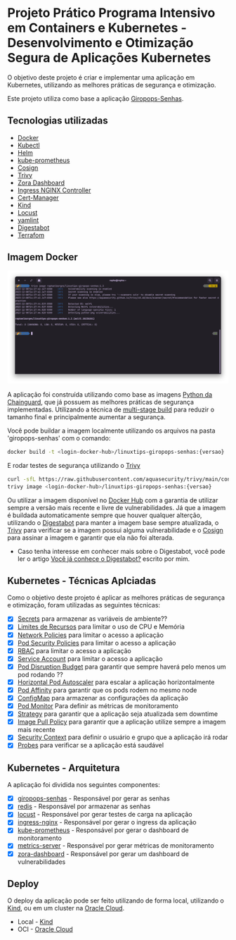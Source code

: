 # Projeto Prático Programa Intensivo em Containers e Kubernetes - Desenvolvimento e Otimização Segura de Aplicações Kubernetes

O objetivo deste projeto é criar e implementar uma aplicação em Kubernetes, utilizando as melhores práticas de segurança e otimização.

Este projeto utiliza como base a aplicação [Giropops-Senhas](https://github.com/badtuxx/giropops-senhas).

## Tecnologias utilizadas

- [Docker](https://docs.docker.com/get-docker/)
- [Kubectl](https://kubernetes.io/docs/tasks/tools/)
- [Helm](https://helm.sh/docs/intro/install/)
- [kube-prometheus](https://prometheus-operator.dev/docs/prologue/quick-start/)
- [Cosign](https://github.com/sigstore/cosign)
- [Trivy](https://aquasecurity.github.io/trivy/v0.47/getting-started/installation/)
- [Zora Dashboard](https://zora-dashboard.undistro.io/)
- [Ingress NGINX Controller](https://kubernetes.github.io/ingress-nginx/deploy/)
- [Cert-Manager](https://cert-manager.io/docs/installation/kubernetes/)
- [Kind](https://kind.sigs.k8s.io/docs/user/quick-start/)
- [Locust](https://locust.io/)
- [yamlint](https://yamllint.readthedocs.io/en/stable/index.html)
- [Digestabot](https://github.com/chainguard-dev/digestabot)
- [Terrafom](https://www.terraform.io)

## Imagem Docker

![Trivy](static/trivy.png)

A aplicação foi construída utilizando como base as imagens [Python da Chainguard](https://edu.chainguard.dev/chainguard/chainguard-images/reference/python/), que já possuem as melhores práticas de segurança implementadas. Utilizando a técnica de [multi-stage build](https://docs.docker.com/develop/develop-images/multistage-build/) para reduzir o tamanho final e principalmente aumentar a segurança.

Você pode buildar a imagem localmente utilizando os arquivos na pasta 'giropops-senhas' com o comando:

```bash
docker build -t <login-docker-hub>/linuxtips-giropops-senhas:{versao} .
```

E rodar testes de segurança utilizando o [Trivy](https://aquasecurity.github.io/trivy/v0.47/getting-started/installation/)

```bash
curl -sfL https://raw.githubusercontent.com/aquasecurity/trivy/main/contrib/install.sh | sh -s -- -b /usr/local/bin v0.47.0
trivy image <login-docker-hub>/linuxtips-giropops-senhas:{versao}
```

Ou utilizar a imagem disponível no [Docker Hub](https://hub.docker.com/repository/docker/raphaelborges/linuxtips-giropops-senhas/) com a garantia de utilizar sempre a versão mais recente e livre de vulnerabilidades. Já que a imagem é buildada automaticamente sempre que houver qualquer alterção, utilizando o [Digestabot](https://github.com/chainguard-dev/digestabot) para manter a imagem base sempre atualizada, o [Trivy](https://trivy.dev/) para verificar se a imagem possui alguma vulnerabilidade e o [Cosign](https://docs.sigstore.dev/) para assinar a imagem e garantir que ela não foi alterada.

* Caso tenha interesse em conhecer mais sobre o Digestabot, você pode ler o artigo [Você já conhece o Digestabot?](https://dev.to/raphaborges/voce-ja-conhece-o-digestabot-787) escrito por mim.

## Kubernetes - Técnicas Aplciadas

Como o objetivo deste projeto é aplicar as melhores práticas de segurança e otimização, foram utilizadas as seguintes técnicas:

- [x] [Secrets](https://kubernetes.io/docs/concepts/configuration/secret/) para armazenar as variáveis de ambiente??
- [x] [Limites de Recursos](https://kubernetes.io/docs/concepts/configuration/manage-resources-containers/) para limitar o uso de CPU e Memória
- [x] [Network Policies](https://kubernetes.io/docs/concepts/services-networking/network-policies/) para limitar o acesso a aplicação
- [x] [Pod Security Policies](https://kubernetes.io/docs/concepts/policy/pod-security-policy/) para limitar o acesso a aplicação
- [x] [RBAC](https://kubernetes.io/docs/reference/access-authn-authz/rbac/) para limitar o acesso a aplicação
- [x] [Service Account](https://kubernetes.io/docs/tasks/configure-pod-container/configure-service-account/) para limitar o acesso a aplicação
- [x] [Pod Disruption Budget](https://kubernetes.io/docs/tasks/run-application/configure-pdb/) para garantir que sempre haverá pelo menos um pod rodando ??
- [x] [Horizontal Pod Autoscaler](https://kubernetes.io/docs/tasks/run-application/horizontal-pod-autoscale/) para escalar a aplicação horizontalmente
- [x] [Pod Affinity](https://kubernetes.io/docs/concepts/scheduling-eviction/assign-pod-node/#affinity-and-anti-affinity) para garantir que os pods rodem no mesmo node
- [x] [ConfigMap](https://kubernetes.io/docs/concepts/configuration/configmap/) para armazenar as configurações da aplicação
- [x] [Pod Monitor](https://docs.openshift.com/container-platform/4.14/rest_api/monitoring_apis/podmonitor-monitoring-coreos-com-v1.html) Para definir as métricas de monitoramento
- [x] [Strategy](https://kubernetes.io/docs/concepts/workloads/controllers/deployment/#strategy) para garantir que a aplicação seja atualizada sem downtime
- [x] [Image Pull Policy](https://kubernetes.io/docs/concepts/containers/images/#updating-images) para garantir que a aplicação utilize sempre a imagem mais recente
- [x] [Security Context](https://kubernetes.io/docs/tasks/configure-pod-container/security-context/) para definir o usuário e grupo que a aplicação irá rodar
- [x] [Probes](https://kubernetes.io/docs/tasks/configure-pod-container/configure-liveness-readiness-startup-probes/) para verificar se a aplicação está saudável

## Kubernetes - Arquitetura

A aplicação foi dividida nos seguintes componentes:

- [x] [giropops-senhas](giropops-senhas/deployment.yaml) - Responsável por gerar as senhas
- [x] [redis](redis/deployment.yaml) - Responsável por armazenar as senhas
- [x] [locust](locust/deployment.yaml) - Responsável por gerar testes de carga na aplicação
- [x] [ingress-nginx](ingress-nginx/deployment.yaml) - Responsável por gerar o ingress da aplicação
- [x] [kube-prometheus](kube-prometheus/deployment.yaml) - Responsável por gerar o dashboard de monitoramento
- [x] [metrics-server](metrics-server/deployment.yaml) - Responsável por gerar métricas de monitoramento
- [x] [zora-dashboard](zora-dashboard/deployment.yaml) - Responsável por gerar um dashboard de vulnerabilidades

## Deploy

O deploy da aplicação pode ser feito utilizando de forma local, utilizando o [Kind](https://kind.sigs.k8s.io/docs/user/quick-start/), ou em um cluster na [Oracle Cloud](https://www.oracle.com/br/cloud/).

- Local - [Kind](kind/README.md)
- OCI   - [Oracle Cloud](OCI/README.md)